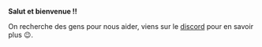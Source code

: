 **Salut et bienvenue !!**

On recherche des gens pour nous aider, viens sur le [discord](https://discord.gg/92PsuUCbT2) pour en savoir plus 😉.
